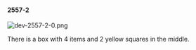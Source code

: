 #### 2557-2
![dev-2557-2-0.png](https://github.com/lil-lab/nlvr/raw/master/nlvr/dev/images/1/dev-2557-2-0.png "dev-2557-2-0.png")

There is a box with 4 items and 2 yellow squares in the middle.